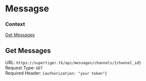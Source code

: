 # Messagse
### Context
[Get Messages](#get-messages)

## Get Messages
URL: `https://supertiger.tk/api/messages/channels/{channel_id}`  
Request Type: `GET`  
Required Header: `{authorization: "your token"}`
